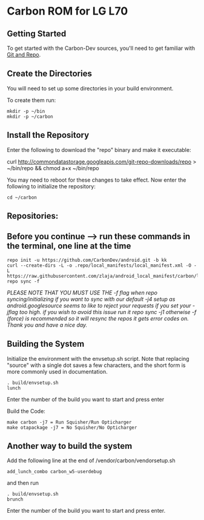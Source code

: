Carbon ROM for LG L70
===================

Getting Started
---------------
To get started with the Carbon-Dev sources, you'll need to get
familiar with [Git and Repo](http://source.android.com/source/version-control.html).


Create the Directories
----------------------

You will need to set up some directories in your build environment.

To create them run:

    mkdir -p ~/bin
    mkdir -p ~/carbon


Install the Repository
----------------------

Enter the following to download the "repo" binary and make it executable:

curl http://commondatastorage.googleapis.com/git-repo-downloads/repo > ~/bin/repo && chmod a+x ~/bin/repo

You may need to reboot for these changes to take effect. 
Now enter the following to initialize the repository:

    cd ~/carbon


Repositories:
---------------

Before you continue --> run these commands in the terminal, one line at the time
----------------------------------------

    repo init -u https://github.com/CarbonDev/android.git -b kk
    curl --create-dirs -L -o .repo/local_manifests/local_manifest.xml -O -L https://raw.githubusercontent.com/zlaja/android_local_manifest/carbon/local_manifest.xml
    repo sync -f

*PLEASE NOTE THAT YOU MUST USE THE -f flag when repo syncing/initializing if you want to sync with our default -j4 setup as android.googlesource seems to like to reject your requests if you set your -jflag too high. 
if you wish to avoid this issue run it repo sync -j1 otherwise -f (force) is recommended so it will resync the repos it gets error codes on. Thank you and have a nice day.*


Building the System
---------------

Initialize the environment with the envsetup.sh script. Note that replacing "source" with a single dot saves a few characters, and the short form is more commonly used in documentation.

    . build/envsetup.sh
    lunch

Enter the number of the build you want to start and press enter

Build the Code:

    make carbon -j7 = Run Squisher/Run Opticharger
    make otapackage -j7 = No Squisher/No Opticharger

Another way to build the system
----------------

Add the following line at the end of /vendor/carbon/vendorsetup.sh

    add_lunch_combo carbon_w5-userdebug

and then run

    . build/envsetup.sh
    brunch

Enter the number of the build you want to start and press enter.
